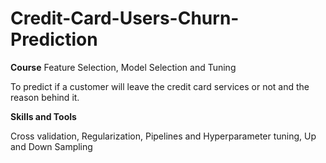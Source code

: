 # Credit-Card-Users-Churn-Prediction
**Course** Feature Selection, Model Selection and Tuning

To predict if a customer will leave the credit card services or not and the reason behind it.

**Skills and Tools**

Cross validation, Regularization, Pipelines and Hyperparameter tuning, Up and Down Sampling
